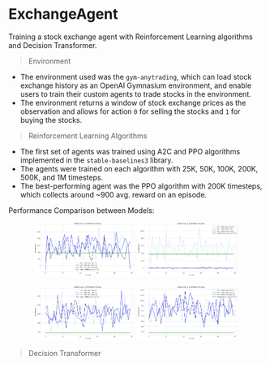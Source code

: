 # ExchangeAgent

Training a stock exchange agent with Reinforcement Learning algorithms and Decision Transformer.

> Environment

- The environment used was the `gym-anytrading`, which can load stock exchange history as an OpenAI Gymnasium environment, and enable users to train their custom agents to trade stocks in the environment.
- The environment returns a window of stock exchange prices as the observation and allows for action `0` for selling the stocks and `1` for buying the stocks.

> Reinforcement Learning Algorithms

- The first set of agents was trained using A2C and PPO algorithms implemented in the `stable-baselines3` library.
- The agents were trained on each algorithm with 25K, 50K, 100K, 200K, 500K, and 1M timesteps.
- The best-performing agent was the PPO algorithm with 200K timesteps, which collects around ~900 avg. reward on an episode.

Performance Comparison between Models:
<p align="center">
  <img src="./data/random-a2c-25-50-100-steps-comparison-chart.png" alt="random-a2c-25-50-100-steps-comparison-chart.png" width="200"/>
  <img src="./data/random-a2c-200-500-1000-steps-comparison-chart.png" alt="random-a2c-200-500-1000-steps-comparison-chart.png" width="200"/>
</p>
<p align="center">
  <img src="./data/random-ppo-25-50-100-steps-comparison-chart.png" alt="random-ppo-25-50-100-steps-comparison-chart.png" width="200"/>
  <img src="./data/random-ppo-200-500-1000-steps-comparison-chart.png" alt="random-ppo-200-500-1000-steps-comparison-chart.png" width="200"/>
</p>

> Decision Transformer
